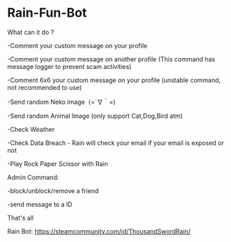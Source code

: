 # Rain-Fun-Bot

What can it do ?

-Comment your custom message on your profile

-Comment your custom message on another profile
(This command has message logger to prevent scam activities)

-Comment 6x6 your custom message on your profile (unstable command, not recommended to use)

-Send random Neko image（=´∇｀=)

-Send random Animal Image (only support Cat,Dog,Bird atm)

-Check Weather

-Check Data Breach - Rain will check your email if your email is exposed or not

-Play Rock Paper Scissor with Rain

Admin Command:

-block/unblock/remove a friend

-send message to a ID

That's all

Rain Bot: https://steamcommunity.com/id/ThousandSwordRain/
